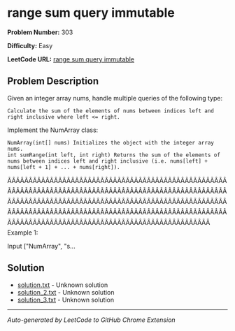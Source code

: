 # range sum query immutable

**Problem Number:** 303

**Difficulty:** Easy

**LeetCode URL:** [range sum query immutable](https://leetcode.com/problems/range-sum-query-immutable/description/)

## Problem Description

Given an integer array nums, handle multiple queries of the following type:


	Calculate the sum of the elements of nums between indices left and right inclusive where left <= right.


Implement the NumArray class:


	NumArray(int[] nums) Initializes the object with the integer array nums.
	int sumRange(int left, int right) Returns the sum of the elements of nums between indices left and right inclusive (i.e. nums[left] + nums[left + 1] + ... + nums[right]).


ÃÂÃÂÃÂÃÂÃÂÃÂÃÂÃÂÃÂÃÂÃÂÃÂÃÂÃÂÃÂÃÂÃÂÃÂÃÂÃÂÃÂÃÂÃÂÃÂÃÂÃÂÃÂÃÂÃÂÃÂÃÂÃÂÃÂÃÂÃÂÃÂÃÂÃÂÃÂÃÂÃÂÃÂÃÂÃÂÃÂÃÂÃÂÃÂÃÂÃÂÃÂÃÂÃÂÃÂÃÂÃÂÃÂÃÂÃÂÃÂÃÂÃÂÃÂÃÂÃÂÃÂÃÂÃÂÃÂÃÂÃÂÃÂÃÂÃÂÃÂÃÂÃÂÃÂÃÂÃÂÃÂÃÂÃÂÃÂÃÂÃÂÃÂÃÂÃÂÃÂÃÂÃÂÃÂÃÂÃÂÃÂÃÂÃÂÃÂÃÂÃÂÃÂÃÂÃÂÃÂÃÂÃÂÃÂÃÂÃÂÃÂÃÂÃÂÃÂÃÂÃÂÃÂÃÂÃÂÃÂÃÂÃÂÃÂÃÂÃÂÃÂÃÂÃÂ 
Example 1:

Input
["NumArray", "s...

## Solution

- [solution.txt](solution.txt) - Unknown solution
- [solution_2.txt](solution_2.txt) - Unknown solution
- [solution_3.txt](solution_3.txt) - Unknown solution

---

*Auto-generated by LeetCode to GitHub Chrome Extension*